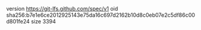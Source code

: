version https://git-lfs.github.com/spec/v1
oid sha256:b7e1e6ce2012925143e75da16c697d2162b10d8c0eb07e2c5df86c00d801fe24
size 3394
